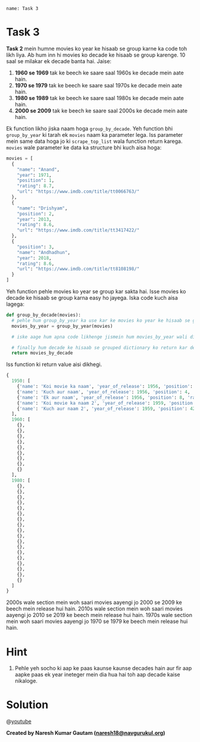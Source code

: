 ```ngMeta
name: Task 3

```

# Task 3

**Task 2** mein humne movies ko year ke hisaab se group karne ka code toh likh liya. Ab hum inn hi movies ko decade ke hisaab se group karenge. 10 saal se milakar ek decade banta hai. Jaise:

1. **1960 se 1969** tak ke beech ke saare saal 1960s ke decade mein aate hain.
2. **1970 se 1979** tak ke beech ke saare saal 1970s ke decade mein aate hain.
3. **1980 se 1989** tak ke beech ke saare saal 1980s ke decade mein aate hain.
4. **2000 se 2009** tak ke beech ke saare saal 2000s ke decade mein aate hain.

Ek function likho jiska naam hoga `group_by_decade`. Yeh function bhi `group_by_year` ki tarah ek `movies` naam ka parameter lega. Iss parameter mein same data hoga jo ki `scrape_top_list` wala function return karega. `movies` wale parameter ke data ka structure bhi kuch aisa hoga:

```python
movies = [
  {
    "name": "Anand",
    "year": 1971,
    "position": 1,
    "rating": 8.7,
    "url": "https://www.imdb.com/title/tt0066763/"
  },
  {
    "name": "Drishyam",
    "position": 2,
    "year": 2013,
    "rating": 8.6,
    "url": "https://www.imdb.com/title/tt3417422/"
  },
  {
    "position": 3,
    "name": "Andhadhun",
    "year": 2018,
    "rating": 8.6,
    "url": "https://www.imdb.com/title/tt8108198/"
  }
]
```
Yeh function pehle movies ko year se group kar sakta hai. Isse movies ko decade ke hisaab se group karna easy ho jayega. Iska code kuch aisa lagega:

```python
def group_by_decade(movies):
  # pehle hum group_by_year ka use kar ke movies ko year ke hisaab se group kar lenge pichla function use karke
  movies_by_year = group_by_year(movies)

  # iske aage hum apna code likhenge jismein hum movies_by_year wali dictionary ka use kar ke movies ko year ke hisaab se group karenge.

  # finally hum decade ke hisaab se grouped dictionary ko return kar denge
  return movies_by_decade
```

Iss function ki return value aisi dikhegi.

```python
{
  1950: [
    {'name': 'Koi movie ka naam', 'year_of_release': 1956, 'position': 1, 'rating': 8.7, 'url': 'https://imdb.com/title/koi-title-ka-link'},
    {'name': 'Kuch aur naam', 'year_of_release': 1956, 'position': 4, 'rating': 8.7, 'url': 'https://imdb.com/title/koi-title-ka-link'},
    {'name': 'Ek aur naam', 'year_of_release': 1956, 'position': 8, 'rating': 8.7, 'url': 'https://imdb.com/title/koi-title-ka-link'},
    {'name': 'Koi movie ka naam 2', 'year_of_release': 1959, 'position':34, 'rating': 8.7, 'url': 'https://imdb.com/title/koi-title-ka-link'},
    {'name': 'Kuch aur naam 2', 'year_of_release': 1959, 'position': 42, 'rating': 8.7, 'url': 'https://imdb.com/title/koi-title-ka-link'},
  ],
  1960: [
    {},
    {},
    {},
    {},
    {},
    {},
    {},
    {},
    {}
  ],
  1980: [
    {},
    {},
    {},
    {},
    {},
    {},
    {},
    {},
    {},
    {},
    {},
    {},
    {},
    {},
    {},
    {},
    {},
    {}
  ]
}
```

2000s wale section mein woh saari movies aayengi jo 2000 se 2009 ke beech mein release hui hain.
2010s wale section mein woh saari movies aayengi jo 2010 se 2019 ke beech mein release hui hain.
1970s wale section mein woh saari movies aayengi jo 1970 se 1979 ke beech mein release hui hain.


# Hint

1. Pehle yeh socho ki aap ke paas kaunse kaunse decades hain aur fir aap aapke paas ek year ineteger mein dia hua hai toh aap decade kaise nikaloge.

# Solution

@[youtube](https://youtu.be/oC0n_oGJnQo)

**Created by Naresh Kumar Gautam (naresh18@navgurukul.org)**
